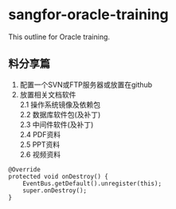 # sangfor-oracle-training  
This outline for Oracle training.  
## 料分享篇  
1. 配置一个SVN或FTP服务器或放置在github  
2. 放置相关文档软件  
	2.1 操作系统镜像及依赖包  
	2.2 数据库软件包(及补丁)  
	2.3 中间件软件(及补丁)  
	2.4 PDF资料  
	2.5 PPT资料  
	2.6 视频资料  

```
@Override
protected void onDestroy() {
    EventBus.getDefault().unregister(this);
    super.onDestroy();
}
```

